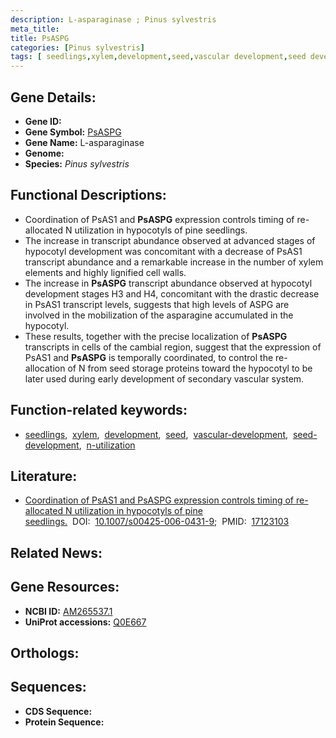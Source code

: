 ```yaml
---
description: L-asparaginase ; Pinus sylvestris
meta_title:
title: PsASPG
categories: [Pinus sylvestris]
tags: [ seedlings,xylem,development,seed,vascular development,seed development,n utilization ]
---
```


## Gene Details:
- **Gene ID:** []()
- **Gene Symbol:** <u>PsASPG</u>
- **Gene Name:** L-asparaginase
- **Genome:** []()
- **Species:** *Pinus sylvestris*

## Functional Descriptions:
   - Coordination of PsAS1 and **PsASPG** expression controls timing of re-allocated N utilization in hypocotyls of pine seedlings.
   - The increase in transcript abundance observed at advanced stages of hypocotyl development was concomitant with a decrease of PsAS1 transcript abundance and a remarkable increase in the number of xylem elements and highly lignified cell walls.
   - The increase in **PsASPG** transcript abundance observed at hypocotyl development stages H3 and H4, concomitant with the drastic decrease in PsAS1 transcript levels, suggests that high levels of ASPG are involved in the mobilization of the asparagine accumulated in the hypocotyl.
   - These results, together with the precise localization of **PsASPG** transcripts in cells of the cambial region, suggest that the expression of PsAS1 and **PsASPG** is temporally coordinated, to control the re-allocation of N from seed storage proteins toward the hypocotyl to be later used during early development of secondary vascular system.

## Function-related keywords:
   - [seedlings](/tags/seedlings/),&nbsp;&nbsp;[xylem](/tags/xylem/),&nbsp;&nbsp;[development](/tags/development/),&nbsp;&nbsp;[seed](/tags/seed/),&nbsp;&nbsp;[vascular-development](/tags/vascular-development/),&nbsp;&nbsp;[seed-development](/tags/seed-development/),&nbsp;&nbsp;[n-utilization](/tags/n-utilization/)

## Literature:
   - [Coordination of PsAS1 and PsASPG expression controls timing of re-allocated N utilization in hypocotyls of pine seedlings.](https://doi.org/10.1007/s00425-006-0431-9)&nbsp;&nbsp;DOI:&nbsp;&nbsp;[10.1007/s00425-006-0431-9](https://doi.org/10.1007/s00425-006-0431-9);&nbsp;&nbsp;PMID:&nbsp;&nbsp;[17123103](https://pubmed.ncbi.nlm.nih.gov/17123103/)

## Related News:

## Gene Resources:
- **NCBI ID:**  [AM265537.1](https://www.ncbi.nlm.nih.gov/gene/?term=AM265537.1)
- **UniProt accessions:**  [Q0E667](https://www.uniprot.org/uniprotkb/Q0E667/entry)

## Orthologs:

## Sequences:
- **CDS Sequence:**
- **Protein Sequence:**
